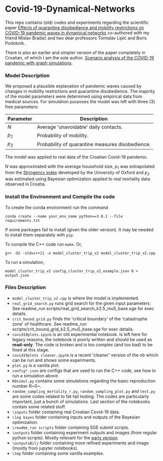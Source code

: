 # Covid-19-Dynamical-Networks
This repo contains (old) codes and experiments regarding the scientific paper [Effects of quarantine disobedience and mobility restrictions on COVID-19 pandemic waves in dynamical networks](https://www.sciencedirect.com/science/article/pii/S0960077921005543) co-authored with my friend Mislav Bradač and two dear professors Tomislav Lipić and Boris Podobnik. 

There is also an earlier and simpler version of the paper completely in Croatian, of which I am the sole author. [Scenario analysis of the COVID-19 pandemic with graph simulations](https://drive.google.com/file/d/1EzaToeRD-5ksVCNBZd3sZklBeo3JKGSY/view?usp=sharing).

### Model Description
We proposed a plausible explanation of pandemic waves caused by changes in mobility restrictions and quarantine disobedience. The majority of the model parameters were determined using empirical data from medical sources. For simulation purposes the model was left with three (3) free parameters:


| Parameter | Description |
| ------ | ----------- |
| *N*   | Average 'unavoidable' daily contacts. |
| *p<sub>1</sub>* | Probability of mobility. |
| *p<sub>2</sub>* | Probability of quarantine measures disobedience. |



The model was applied to real data of the Croatian Covid-19 pandemic. 

*N* was approximated with the average household size, *p<sub>1</sub>* was extrapolated from the [Stringency index](https://ourworldindata.org/explorers/covid?uniformYAxis=0&hideControls=true&Metric=Stringency+index&Interval=7-day+rolling+average&Relative+to+Population=true&Color+by+test+positivity=false&country=USA%7EITA%7ECAN%7EDEU%7EGBR%7EFRA&hideControls=true) developed by the University of Oxford and *p<sub>2</sub>* was estimated using
Bayesian optimization applied to real mortality data observed in Croatia. 

### Install the Environment and Compile the code
To create the conda environment run the command
```
conda create --name your_env_name python==3.8.1 --file requirements.txt
```
If some packages fail to install (given the older version). It may be needed to install them separately with `pip`.

To compile the C++ code run `make`. Or,
 
```
g++ -O2 -std=c++11 -o model_cluster_trip_v2 model_cluster_trip_v2.cpp
```

To run a simulation,

```
model_cluster_trip_v2 config_cluster_trip_v2_example.json 0 > output.json
```

### Files Description

- `model_cluster_trip_v2.cpp` is where the model is implemented.
- `real_grid_search.py` runs grid search for the given input parameters. See readme_run scripts/real_grid_search_k2.5_mu5_base.sge for exec details.
- `crit_bound_grid.py` finds the 'critical boundary' of the 'catastrophe zone' of healthcare. See readme_run scripts/crit_bound_grid_k2.5_mu5_base.sge for exec details.
- `covid19plots.ipynb` is an old experimental notebook. Is left here for legacy reasons, the notebook is poorly written and should be used as **read-only**.  The code is broken and is too complex (and too bad) to be fixed at this stage.
- `covid19plots cleaner.ipynb` is a recent 'cleaner' version of the nb which can be run and shows some experiments.
- `plot.py` is a vanilla plot.
- `config*.json` are configs that are used to run the C++ code, see how to run a simulation above.
- `R0simul.py` contains some simulations regarding the basic reproduction number R~0~.
- `random_sampling_mortality_r.py`, `random_sampling_plot.py` and `test.py` are some codes related to fat-tail testing. The codes are particularly important, just a bunch of simulations. Last section of the notebooks contain some related stuff.
- `\inputs` folder containing real Croatian Covid-19 data.
- `\log bayes` folder containing inputs and outputs of the Bayesian optimization.
- `\readme_run scripts` folder containing SGE submit scripts.
- `\outputs` folder containing experiment outputs and images (from regular python scripts). Mostly relevant for the [early version](https://drive.google.com/file/d/1EzaToeRD-5ksVCNBZd3sZklBeo3JKGSY/view?usp=sharing).
- `\outputsBilj` folder containing more refined experiments and image (mostly from jupyter notebooks).
- `\tmp` folder containing some vanilla examples.
